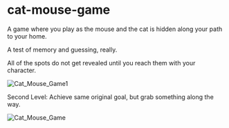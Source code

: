 # cat-mouse-game
A game where you play as the mouse and the cat is hidden along your path to your home.

A test of memory and guessing, really. 

All of the spots do not get revealed until you reach them with your character. 

![Cat_Mouse_Game1](https://github.com/GlenWhiteII/cat-mouse-game/assets/136190078/e2d94f10-68f0-484d-93fd-243013dee6c5)

Second Level: Achieve same original goal, but grab something along the way. 

![Cat_Mouse_Game](https://github.com/GlenWhiteII/cat-mouse-game/assets/136190078/6d43f45d-039e-4749-83c6-95182dfb691b)
